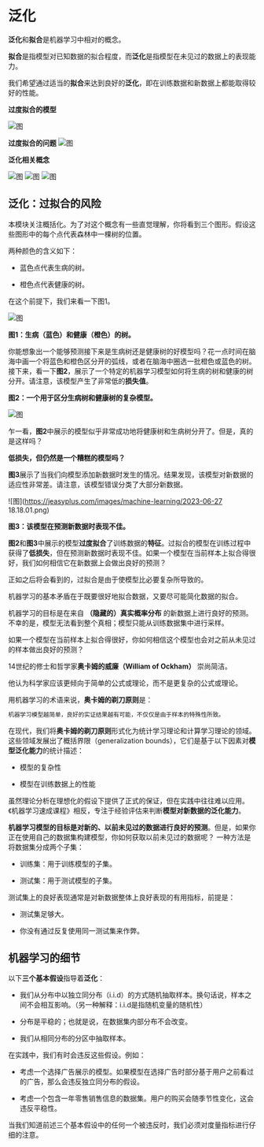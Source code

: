 # 泛化

**泛化**和**拟合**是机器学习中相对的概念。

**拟合**是指模型对已知数据的拟合程度，而**泛化**是指模型在未见过的数据上的表现能力。

我们希望通过适当的**拟合**来达到良好的**泛化**，即在训练数据和新数据上都能取得较好的性能。

**过度拟合的模型**

![图](https://jeasyplus.com/images/machine-learning/2023-06-27-17.32.59.png)

**过度拟合的问题**
![图](https://jeasyplus.com/images/machine-learning/2023-06-27-17.31.37.png)


**泛化相关概念**

![图](https://jeasyplus.com/images/machine-learning/2023-06-27-17.34.57.png)
![图](https://jeasyplus.com/images/machine-learning/2023-06-27-17.35.24.png)
![图](https://jeasyplus.com/images/machine-learning/2023-06-27-17.35.51.png)

## 泛化：过拟合的风险

本模块关注概括化。为了对这个概念有一些直觉理解，你将看到三个图形。假设这些图形中的每个点代表森林中一棵树的位置。

两种颜色的含义如下：

+ 蓝色点代表生病的树。


+ 橙色点代表健康的树。

在这个前提下，我们来看一下图1。

![图](https://jeasyplus.com/images/machine-learning/2023-06-27-17.35.53.png)

**图1：生病（蓝色）和健康（橙色）的树。**

你能想象出一个能够预测接下来是生病树还是健康树的好模型吗？花一点时间在脑海中画一个将蓝色和橙色区分开的弧线，或者在脑海中圈选一批橙色或蓝色的树。接下来，看一下**图2**，展示了一个特定的机器学习模型如何将生病的树和健康的树分开。请注意，该模型产生了非常低的**损失值**。

**图2：一个用于区分生病树和健康树的复杂模型。**


![图](https://jeasyplus.com/images/machine-learning/2023-06-27-17.35.55.png)

乍一看，**图2**中展示的模型似乎非常成功地将健康树和生病树分开了。但是，真的是这样吗？


**低损失，但仍然是一个糟糕的模型吗？**


**图3**展示了当我们向模型添加新数据时发生的情况。结果发现，该模型对新数据的适应性非常差。请注意，该模型错误分类了大部分新数据。


![图](https://jeasyplus.com/images/machine-learning/2023-06-27 18.18.01.png)


**图3：该模型在预测新数据时表现不佳。**

**图2**和**图3**中展示的模型**过度拟合**了训练数据的**特征**。过拟合的模型在训练过程中获得了**低损失**，但在预测新数据时表现不佳。如果一个模型在当前样本上拟合得很好，我们如何相信它在新数据上会做出良好的预测？

正如之后将会看到的，过拟合是由于使模型比必要复杂所导致的。

机器学习的基本矛盾在于既要很好地拟合数据，又要尽可能简化数据的拟合。

机器学习的目标是在来自 **（隐藏的）真实概率分布** 的新数据上进行良好的预测。不幸的是，模型无法看到整个真相；模型只能从训练数据集中进行采样。

如果一个模型在当前样本上拟合得很好，你如何相信这个模型也会对之前从未见过的样本做出良好的预测？

14世纪的修士和哲学家**奥卡姆的威廉（William of Ockham）** 崇尚简洁。

他认为科学家应该更倾向于简单的公式或理论，而不是更复杂的公式或理论。

用机器学习的术语来说，**奥卡姆的剃刀原则**是：

```python
机器学习模型越简单，良好的实证结果越有可能，不仅仅是由于样本的特殊性所致。
```

在现代，我们将**奥卡姆的剃刀原则**形式化为统计学习理论和计算学习理论的领域。这些领域发展出了概括界限（generalization bounds），它们是基于以下因素对**模型泛化能力**的统计描述：

+ 模型的复杂性


+ 模型在训练数据上的性能

虽然理论分析在理想化的假设下提供了正式的保证，但在实践中往往难以应用。《机器学习速成课程》相反，专注于经验评估来判断**模型对新数据的泛化能力**。

**机器学习模型的目标是对新的、以前未见过的数据进行良好的预测**。但是，如果你正在使用自己的数据集构建模型，你如何获取以前未见过的数据呢？ 一种方法是将数据集分成两个子集：

+ 训练集：用于训练模型的子集。


+ 测试集：用于测试模型的子集。


测试集上的良好表现通常是对新数据整体上良好表现的有用指标，前提是：

+ 测试集足够大。


+ 你没有通过反复使用同一测试集来作弊。

## 机器学习的细节

以下**三个基本假设**指导着**泛化**：

+ 我们从分布中以独立同分布（i.i.d）的方式随机抽取样本。换句话说，样本之间不会相互影响。（另一种解释：i.i.d是指随机变量的随机性）


+ 分布是平稳的；也就是说，在数据集内部分布不会改变。


+ 我们从相同分布的分区中抽取样本。


在实践中，我们有时会违反这些假设。例如：

+ 考虑一个选择广告展示的模型。如果模型在选择广告时部分基于用户之前看过的广告，那么会违反独立同分布的假设。


+ 考虑一个包含一年零售销售信息的数据集。用户的购买会随季节性变化，这会违反平稳性。


当我们知道前述三个基本假设中的任何一个被违反时，我们必须对度量指标进行仔细的注意。

